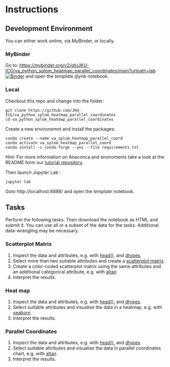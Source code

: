 
# Instructions

## Development Environment
You can either work online, via MyBinder, or locally.

### MyBinder

Go to: https://mybinder.org/v2/gh/JKU-ICG/va_python_splom_heatmap_parallel_coordinates/main?urlpath=lab
[![Binder](https://mybinder.org/badge_logo.svg)](https://mybinder.org/v2/gh/JKU-ICG/va_python_splom_heatmap_parallel_coordinates/main?urlpath=lab)
 and open the *template.ipynb* notebook.

### Local
Checkout this repo and change into the folder:
```
git clone https://github.com/JKU-ICG/va_python_splom_heatmap_parallel_coordinates
cd va_python_splom_heatmap_parallel_coordinates
```

Create a new environemnt and install the packages:
```
conda create --name va_splom_heatmap_parallel_coord
conda activate va_splom_heatmap_parallel_coord
conda install -c conda-forge --yes --file requirements.txt
```
Hint: For more information on Anaconca and enviroments take a look at the README form our [tutorial repository](https://github.com/JKU-ICG/python-visualization-tutorial).

Then launch Jupyter Lab :
```
jupyter lab 
```

Goto http://localhost:8888/ and open the *template* notebook.

## Tasks

Perform the following tasks.
Then download the notebook as HTML and submit it.
You can use all or a subset of the data for the tasks. Additional data-wrangling may be necessary.

### Scatterplot Matrix

1. Inspect the data and attributes, e.g. with [head()](https://pandas.pydata.org/pandas-docs/stable/reference/api/pandas.DataFrame.head.html), and [dtypes](https://pandas.pydata.org/pandas-docs/stable/reference/api/pandas.DataFrame.dtypes.html#pandas.DataFrame.dtypes).
2. Select more than two suitable attributes and create a [scatterplot matrix](https://pandas.pydata.org/pandas-docs/stable/reference/api/pandas.plotting.scatter_matrix.html).
3. Create a color-coded scatterplot matrix using the same attributes and an additional categorical attribute, e.g. with [altair](https://altair-viz.github.io/gallery/scatter_matrix.html).
4. Interpret the results.

### Heat map

1. Inspect the data and attributes, e.g. with [head()](https://pandas.pydata.org/pandas-docs/stable/reference/api/pandas.DataFrame.head.html), and [dtypes](https://pandas.pydata.org/pandas-docs/stable/reference/api/pandas.DataFrame.dtypes.html#pandas.DataFrame.dtypes).
2. Select suitable attributes and visualise the data in a heatmap, e.g. with [seaborn](https://seaborn.pydata.org/generated/seaborn.heatmap.html)
3. Interpret the results.

### Parallel Coordinates

1. Inspect the data and attributes, e.g. with [head()](https://pandas.pydata.org/pandas-docs/stable/reference/api/pandas.DataFrame.head.html), and [dtypes](https://pandas.pydata.org/pandas-docs/stable/reference/api/pandas.DataFrame.dtypes.html#pandas.DataFrame.dtypes).
2. Select suitable attributes and visualise the data in parallel coordinates chart, e.g. with [altair](https://altair-viz.github.io/gallery/parallel_coordinates.html).
3. Interpret the results.
